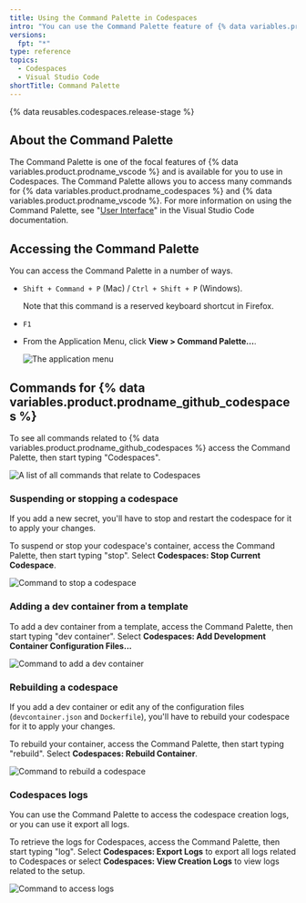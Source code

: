 ```yaml
---
title: Using the Command Palette in Codespaces
intro: "You can use the Command Palette feature of {% data variables.product.prodname_vscode %} to access many commands in Codespaces."
versions:
  fpt: "*"
type: reference
topics:
  - Codespaces
  - Visual Studio Code
shortTitle: Command Palette
---
```


{% data reusables.codespaces.release-stage %}

## About the Command Palette

The Command Palette is one of the focal features of {% data variables.product.prodname_vscode %} and is available for you to use in Codespaces. The Command Palette allows you to access many commands for {% data variables.product.prodname_codespaces %} and {% data variables.product.prodname_vscode %}. For more information on using the Command Palette, see "[User Interface](https://code.visualstudio.com/docs/getstarted/userinterface#_command-palette)" in the Visual Studio Code documentation.

## Accessing the Command Palette

You can access the Command Palette in a number of ways.

- `Shift + Command + P` (Mac) / `Ctrl + Shift + P` (Windows).

  Note that this command is a reserved keyboard shortcut in Firefox.

- `F1`
- From the Application Menu, click **View > Command Palette…**.

  ![The application menu](/assets/images/help/codespaces/codespaces-view-menu.png)

## Commands for {% data variables.product.prodname_github_codespaces %}

To see all commands related to {% data variables.product.prodname_github_codespaces %} access the Command Palette, then start typing "Codespaces".

![A list of all commands that relate to Codespaces](/assets/images/help/codespaces/codespaces-command-palette.png)

### Suspending or stopping a codespace

If you add a new secret, you'll have to stop and restart the codespace for it to apply your changes.

To suspend or stop your codespace's container, access the Command Palette, then start typing "stop". Select **Codespaces: Stop Current Codespace**.

![Command to stop a codespace](/assets/images/help/codespaces/codespaces-stop.png)

### Adding a dev container from a template

To add a dev container from a template, access the Command Palette, then start typing "dev container". Select **Codespaces: Add Development Container Configuration Files...**

![Command to add a dev container](/assets/images/help/codespaces/add-prebuilt-container-command.png)

### Rebuilding a codespace

If you add a dev container or edit any of the configuration files (`devcontainer.json` and `Dockerfile`), you'll have to rebuild your codespace for it to apply your changes.

To rebuild your container, access the Command Palette, then start typing "rebuild". Select **Codespaces: Rebuild Container**.

![Command to rebuild a codespace](/assets/images/help/codespaces/codespaces-rebuild.png)

### Codespaces logs

You can use the Command Palette to access the codespace creation logs, or you can use it export all logs.

To retrieve the logs for Codespaces, access the Command Palette, then start typing "log". Select **Codespaces: Export Logs** to export all logs related to Codespaces or select **Codespaces: View Creation Logs** to view logs related to the setup.

![Command to access logs](/assets/images/help/codespaces/codespaces-logs.png)

